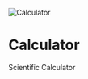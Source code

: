 ![Calculator](https://user-images.githubusercontent.com/74706560/110796848-18005880-8281-11eb-82dd-2231bc3c9bea.png)
# Calculator
Scientific Calculator
